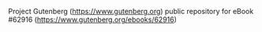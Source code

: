 Project Gutenberg (https://www.gutenberg.org) public repository for eBook #62916 (https://www.gutenberg.org/ebooks/62916)
